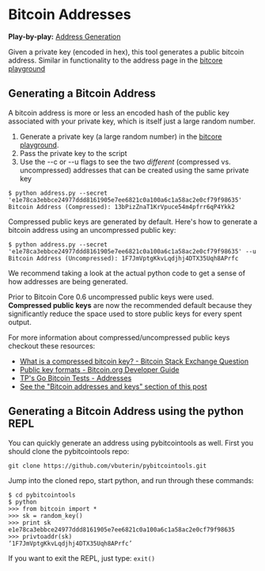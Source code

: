 # Bitcoin Addresses

**Play-by-play:** [Address Generation](http://showterm.io/d9f377f18a6163b461728)

Given a private key (encoded in hex), this tool generates a public bitcoin address.
Similar in functionality to the address page in the [bitcore playground](https://bitcore.io/playground/#/address)

## Generating a Bitcoin Address
A bitcoin address is more or less an encoded hash of the public key associated with your private key, which is itself just a large random number.

1. Generate a private key (a large random number) in the [bitcore playground](https://bitcore.io/playground/#/address).
2. Pass the private key to the script
3. Use the --c or --u flags to see the two _different_ (compressed vs. uncompressed) addresses that can be created using the same private key

```
$ python address.py --secret 'e1e78ca3ebbce24977ddd8161905e7ee6821c0a100a6c1a58ac2e0cf79f98635'
Bitcoin Address (Compressed): 13bPizZnaT1KrVpuce54m4pfrr6qP4Ykk2
```

Compressed public keys are generated by default. Here's how to generate a bitcoin address using an uncompressed public key:
```
$ python address.py --secret 'e1e78ca3ebbce24977ddd8161905e7ee6821c0a100a6c1a58ac2e0cf79f98635' --u
Bitcoin Address (Uncompressed): 1F7JmVptgKkvLqdjhj4DTX35Uqh8APrfc
```

We recommend taking a look at the actual python code to get a sense of how addresses are being generated.

Prior to Bitcoin Core 0.6 uncompressed public keys were used. **Compressed public keys** are now the recommended default because they significantly reduce the space used to store public keys for every spent output.

For more information about compressed/uncompressed public keys checkout these resources:
* [What is a compressed bitcoin key? - Bitcoin Stack Exchange Question](http://bitcoin.stackexchange.com/questions/3059/what-is-a-compressed-bitcoin-key)
* [Public key formats - Bitcoin.org Developer Guide](https://bitcoin.org/en/developer-guide#public-key-formats)
* [TP's Go Bitcoin Tests - Addresses](http://gobittest.appspot.com/Address)
* [See the "Bitcoin addresses and keys" section of this post](http://www.righto.com/2014/02/bitcoins-hard-way-using-raw-bitcoin.html)

## Generating a Bitcoin Address using the python REPL
You can quickly generate an address using pybitcointools as well. First you should clone the pybitcointools repo:
```
git clone https://github.com/vbuterin/pybitcointools.git
```

Jump into the cloned repo, start python, and run through these commands:
```
$ cd pybitcointools
$ python
>>> from bitcoin import *
>>> sk = random_key()
>>> print sk
e1e78ca3ebbce24977ddd8161905e7ee6821c0a100a6c1a58ac2e0cf79f98635
>>> privtoaddr(sk)
‘1F7JmVptgKkvLqdjhj4DTX35Uqh8APrfc’
```
If you want to exit the REPL, just type: `exit()`
